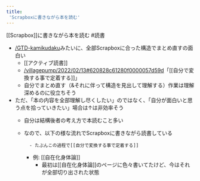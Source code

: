 ```yaml
---
title:
 'Scrapboxに書きながら本を読む'
---
```


[[Scrapbox]]に書きながら本を読む #読書
- [/GTD-kamikudaku](https://scrapbox.io/GTD-kamikudaku)みたいに、全部Scrapboxに合った構造でまとめ直すの面白い
    - [[アクティブ読書]]
    - [/villagepump/2022/02/13#620828c61280f0000057d59d](https://scrapbox.io/villagepump/2022/02/13#620828c61280f0000057d59d)「[[自分で変換する事で定着する]]」
    - 自分でまとめ直す（&それに伴って構造を見出して理解する）作業は理解深めるのに役立ちそう
- ただ、「本の内容を全部理解し尽くしたい」のではなく、「自分が面白いと思う点を拾っていきたい」場合は↑は非効率そう
    - 自分は結構後者の考え方で本読むこと多い
    - なので、以下の様な流れでScrapboxに書きながら読書している


            - たぶんこの過程で[[自分で変換する事で定着する]]
        - 例: [[自在化身体論]]
            - 最初は[[自在化身体論]]のページに色々書いてたけど、今はそれが全部切り出された状態
